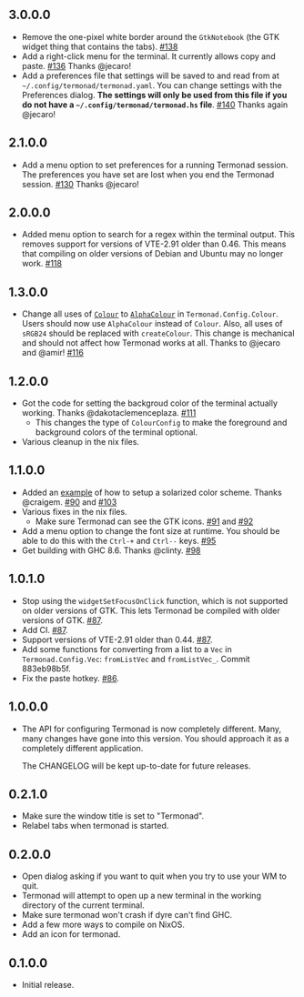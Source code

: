 
## 3.0.0.0

* Remove the one-pixel white border around the `GtkNotebook` (the GTK widget thing
  that contains the tabs). [#138](https://github.com/cdepillabout/termonad/pull/138)
* Add a right-click menu for the terminal.  It currently allows copy and
  paste.  [#136](https://github.com/cdepillabout/termonad/pull/136)  Thanks
  @jecaro!
* Add a preferences file that settings will be saved to and read from at
  `~/.config/termonad/termonad.yaml`.  You can change settings with the
  Preferences dialog.  **The settings will only be used from this file if you
  do not have a `~/.config/termonad/termonad.hs` file**.
  [#140](https://github.com/cdepillabout/termonad/pull/140) Thanks again
  @jecaro!

## 2.1.0.0

* Add a menu option to set preferences for a running Termonad session.  The preferences you have set are lost when you end the Termonad session. [#130](https://github.com/cdepillabout/termonad/pull/130)  Thanks @jecaro!

## 2.0.0.0

* Added menu option to search for a regex within the terminal output.
  This removes support for versions of VTE-2.91 older than 0.46.
  This means that compiling on older versions of Debian and Ubuntu may no
  longer work. [#118](https://github.com/cdepillabout/termonad/pull/118)

## 1.3.0.0

* Change all uses of
  [`Colour`](http://hackage.haskell.org/package/colour-2.3.5/docs/Data-Colour.html#t:Colour)
  to
  [`AlphaColour`](http://hackage.haskell.org/package/colour-2.3.5/docs/Data-Colour.html#t:AlphaColour)
  in `Termonad.Config.Colour`.  Users should now use `AlphaColour` instead of
  `Colour`.  Also, all uses of `sRGB24` should be replaced with `createColour`.
  This change is mechanical and should not affect how Termonad works at all.
  Thanks to @jecaro and @amir! [#116](https://github.com/cdepillabout/termonad/pull/116)

## 1.2.0.0

* Got the code for setting the backgroud color of the terminal actually
  working.  Thanks @dakotaclemenceplaza.
  [#111](https://github.com/cdepillabout/termonad/pull/111)
  * This changes the type of `ColourConfig` to make the foreground and
    background colors of the terminal optional.
* Various cleanup in the nix files.

## 1.1.0.0

* Added an
  [example](https://github.com/cdepillabout/termonad/blob/0cd741d51958806092418b55abdf1c1dc078841c/example-config/ExampleSolarizedColourExtension.hs)
  of how to setup a solarized color scheme. Thanks @craigem.
  [#90](https://github.com/cdepillabout/termonad/pull/90) and [#103](https://github.com/cdepillabout/termonad/pull/103)
* Various fixes in the nix files.
  * Make sure Termonad can see the GTK icons.
    [#91](https://github.com/cdepillabout/termonad/pull/91) and
    [#92](https://github.com/cdepillabout/termonad/pull/92)
* Add a menu option to change the font size at runtime.  You should be able to
  do this with the `Ctrl-+` and `Ctrl--` keys.
  [#95](https://github.com/cdepillabout/termonad/pull/95)
* Get building with GHC 8.6. Thanks @clinty. [#98](https://github.com/cdepillabout/termonad/pull/98)

## 1.0.1.0

* Stop using the `widgetSetFocusOnClick` function, which is not supported on
  older versions of GTK. This lets Termonad be compiled with older versions
  of GTK. [#87](https://github.com/cdepillabout/termonad/pull/87).
* Add CI. [#87](https://github.com/cdepillabout/termonad/pull/87).
* Support versions of VTE-2.91 older than 0.44.
  [#87](https://github.com/cdepillabout/termonad/pull/87).
* Add some functions for converting from a list to a `Vec` in
  `Termonad.Config.Vec`: `fromListVec` and `fromListVec_`.  Commit 883eb98b5f.
* Fix the paste hotkey. [#86](https://github.com/cdepillabout/termonad/pull/86).

## 1.0.0.0

* The API for configuring Termonad is now completely different. Many, many
  changes have gone into this version.  You should approach it as a
  completely different application.

  The CHANGELOG will be kept up-to-date for future releases.

## 0.2.1.0

* Make sure the window title is set to "Termonad".
* Relabel tabs when termonad is started.

## 0.2.0.0

* Open dialog asking if you want to quit when you try to use your WM to quit.
* Termonad will attempt to open up a new terminal in the working directory of
  the current terminal.
* Make sure termonad won't crash if dyre can't find GHC.
* Add a few more ways to compile on NixOS.
* Add an icon for termonad.

## 0.1.0.0

* Initial release.
